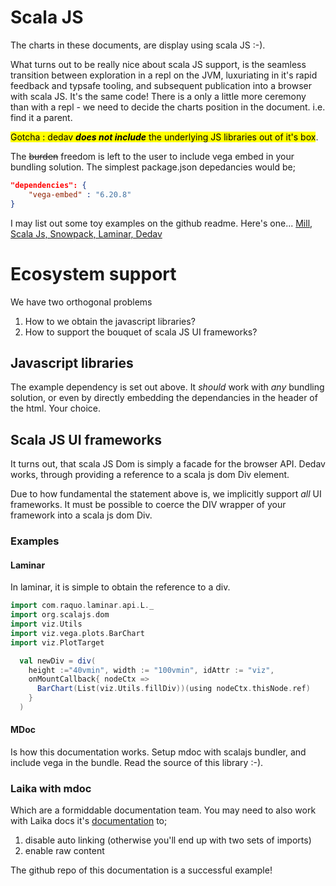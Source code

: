 # Scala JS

The charts in these documents, are display using scala JS :-).

What turns out to be really nice about scala JS support, is the seamless transition between exploration in a repl  on the JVM, luxuriating in it's rapid feedback and typsafe tooling, and subsequent publication into a browser with scala JS. It's the same code! There is a only a little more ceremony than with a repl - we need to decide the charts position in the document. i.e. find it a parent. 

<mark>Gotcha : dedav ***does not include*** the underlying JS libraries out of it's box</mark>. 

The ~~burden~~ freedom is left to the user to include vega embed in your bundling solution. The simplest package.json depedancies would be;

```json
"dependencies": {
    "vega-embed" : "6.20.8"
}
```
I may list out some toy examples on the github readme. Here's one... 
[Mill, Scala Js, Snowpack, Laminar, Dedav](https://github.com/Quafadas/scalajs-snowpack-example)

# Ecosystem support
We have two orthogonal problems

1. How to we obtain the javascript libraries? 
2. How to support the bouquet of scala JS UI frameworks? 

## Javascript libraries
The example dependency is set out above. It _should_ work with _any_ bundling solution, or even by directly embedding the dependancies in the header of the html. Your choice.

## Scala JS UI frameworks
It turns out, that scala JS Dom is simply a facade for the browser API. Dedav works, through providing a reference to a scala js dom Div element.

Due to how fundamental the statement above is, we implicitly support _all_ UI frameworks. It must be possible to coerce the DIV wrapper of your framework into a scala js dom Div.  

### Examples

#### Laminar
In laminar, it is simple to obtain the reference to a div.

```scala
import com.raquo.laminar.api.L._
import org.scalajs.dom
import viz.Utils
import viz.vega.plots.BarChart
import viz.PlotTarget

  val newDiv = div(
    height :="40vmin", width := "100vmin", idAttr := "viz",
    onMountCallback{ nodeCtx =>      
      BarChart(List(viz.Utils.fillDiv))(using nodeCtx.thisNode.ref)      
    }
  )  

```
#### MDoc
Is how this documentation works. Setup mdoc with scalajs bundler, and include vega in the bundle. Read the source of this library :-). 

### Laika with mdoc
Which are a formiddable documentation team. You may need to also work with Laika docs it's [documentation](https://planet42.github.io/Laika/0.18/02-running-laika/01-sbt-plugin.html) to; 

1. disable auto linking (otherwise you'll end up with two sets of imports)
2. enable raw content

The github repo of this documentation is a successful example!
